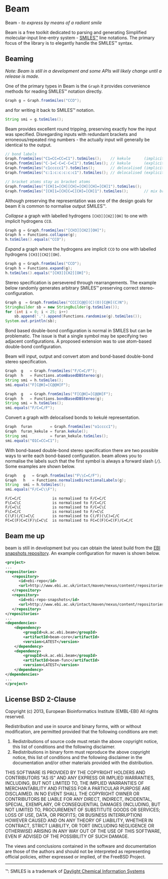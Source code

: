 # Beam

Beam - _to express by means of a radiant smile_ 

Beam is a free toolkit dedicated to parsing and generating Simplified
molecular-input line-entry system - [SMILES&trade;](http://en.wikipedia.org/wiki/Simplified_molecular-input_line-entry_system)
line notations. The primary focus of the library is to elegantly handle the
SMILES&trade; syntax.

## Beaming

*Note: Beam is still in a development and some APIs will likely change until a release is made.*

One of the primary types in Beam is the `Graph` it provides convenience
methods for reading SMILES&trade; notation directly.

```java
Graph g = Graph.fromSmiles("CCO");
```

and for writing it back to SMILES&trade; notation.

```java
String smi = g.toSmiles();
```

Beam provides excellent round tripping, preserving exactly how the input was
specified. Disregarding inputs with redundant brackets and erroneous/repeated
ring numbers - the actually input will generally be identical to the output.

```java
// bond labels
Graph.fromSmiles("C1=CC=CC=C1").toSmiles();    // kekule      (implicit single bonds)
Graph.fromSmiles("C-1=C-C=C-C=C1").toSmiles(); // kekule      (explicit single bonds)
Graph.fromSmiles("c1ccccc1").toSmiles();       // delocalised (implicit aromatic bonds)
Graph.fromSmiles("c:1:c:c:c:c:c1").toSmiles(); // delocalised (explicit aromatic bonds)

// bracket atoms stay as bracket atoms
Graph.fromSmiles("[CH]1=[CH][CH]=[CH][CH]=[CH]1").toSmiles();
Graph.fromSmiles("[CH]1=[CH]C=C[CH]=[CH]1").toSmiles();       // mix bracket and subset atoms
```

Although preserving the representation was one of the design goals for beam it
is common to normalise output SMILES&trade;.

_Collapse_ a graph with labelled hydrogens `[CH3][CH2][OH]` to one with implicit
hydrogens `CCO`.

```java
Graph g = Graph.fromSmiles("[CH3][CH2][OH]");
Graph h = Functions.collapse(g);
h.toSmiles().equals("CCO");
```

_Expand_ a graph where the hydrogens are implicit `CCO` to one with labelled
hydrogens `[CH3][CH2][OH]`.

```java
Graph g = Graph.fromSmiles("CCO");
Graph h = Functions.expand(g);
h.toSmiles().equals("[CH3][CH2][OH]");
```

Stereo specification is persevered through rearrangements. The example below 
randomly generates arbitrary SMILES&trade; preserving correct stereo-configuration.

```java
Graph g  = Graph.fromSmiles("CCC[C@@](C)(O)[C@H](C)N");
StringBuilder sb = new StringBuilder(g.toSmiles());
for (int i = 0; i < 25; i++)
    sb.append('.').append(Functions.randomise(g).toSmiles());
System.out.println(sb);
```

Bond based double-bond configuration is normal in SMILES but can be problematic.
The issue is that a single symbol may be specifying two adjacent configurations.
A proposed extension was to use atom-based double-bond configuration.

Beam will input, output and convert atom and bond-based double-bond stereo 
specification. 

```java
Graph  g   = Graph.fromSmiles("F/C=C/F");
Graph  h   = Functions.atomBasedDBStereo(g);
String smi = h.toSmiles();
smi.equals("F[C@H]=[C@@H]F");
```

```java
Graph  g   = Graph.fromSmiles("F[C@H]=[C@@H]F");
Graph  h   = Functions.bondBasedDBStereo(g);
String smi = h.toSmiles();
smi.equals("F/C=C/F");
```

Convert a graph with delocalised bonds to kekul&eacute; representation.

```java
Graph  furan        = Graph.fromSmiles("o1cccc1");
Graph  furan_kekule = furan.kekule();
String smi          = furan_kekule.toSmiles();
smi.equals("O1C=CC=C1");
```

With bond-based double-bond stereo specification there are two possible ways to
write each bond-based configuration. beam allows you to normalise the labels such
that the first symbol is always a forward slash (`/`). Some examples are shown
below.

```java
Graph   g   = Graph.fromSmiles("F\\C=C/F");
Graph   h   = Functions.normaliseDirectionalLabels(g);
String  smi = h.toSmiles();
smi.equals("F/C=C\\F");
```

```
F/C=C/C              is normalised to F/C=C/C
F\C=C\C              is normalised to F/C=C/C
F/C=C\C              is normalised to F/C=C\C
F\C=C/C              is normalised to F/=C\C
C(\F)(/C)=C\C        is normalised to C(/F)(\C)=C/C
FC=C(F)C=C(F)\C=C\C  is normalised to FC=C(F)C=C(F)/C=C/C
```

## Beam me up

beam is still in development but you can obtain the latest build from the [EBI snapshots repository](http://www.ebi.ac.uk/intact/maven/nexus/content/repositories/ebi-repo-snapshots/). An example configuration for maven is shown below.

```xml
<project>
...
<repositories>
   <repository>
      <id>ebi-repo</id>
      <url>http://www.ebi.ac.uk/intact/maven/nexus/content/repositories/ebi-repo/</url>
   </repository>
   <repository>
      <id>ebi-repo-snapshots</id>
      <url>http://www.ebi.ac.uk/intact/maven/nexus/content/repositories/ebi-repo-snapshots/</url>
   </repository>
</repositories>
...
<dependencies>
    <dependency>
        <groupId>uk.ac.ebi.beam</groupId>
        <artifactId>beam-core</artifactId>
        <version>LATEST</version>
    </dependency>
    <dependency>
        <groupId>uk.ac.ebi.beam</groupId>
        <artifactId>beam-func</artifactId>
        <version>LATEST</version>
    </dependency>
</dependencies>
...
</project>
```

## License BSD 2-Clause

Copyright (c) 2013, European Bioinformatics Institute (EMBL-EBI)
All rights reserved.

Redistribution and use in source and binary forms, with or without modification, are permitted provided that the following conditions are met:

 1. Redistributions of source code must retain the above copyright notice, this list of conditions and the following disclaimer.
 2. Redistributions in binary form must reproduce the above copyright notice, this list of conditions and the following disclaimer in the documentation and/or other materials provided with the distribution.

THIS SOFTWARE IS PROVIDED BY THE COPYRIGHT HOLDERS AND CONTRIBUTORS "AS IS" AND ANY EXPRESS OR IMPLIED WARRANTIES, INCLUDING, BUT NOT LIMITED TO, THE IMPLIED WARRANTIES OF MERCHANTABILITY AND FITNESS FOR A PARTICULAR PURPOSE ARE DISCLAIMED. IN NO EVENT SHALL THE COPYRIGHT OWNER OR CONTRIBUTORS BE LIABLE FOR ANY DIRECT, INDIRECT, INCIDENTAL, SPECIAL, EXEMPLARY, OR CONSEQUENTIAL DAMAGES (INCLUDING, BUT NOT LIMITED TO, PROCUREMENT OF SUBSTITUTE GOODS OR SERVICES; LOSS OF USE, DATA, OR PROFITS; OR BUSINESS INTERRUPTION) HOWEVER CAUSED AND ON ANY THEORY OF LIABILITY, WHETHER IN CONTRACT, STRICT LIABILITY, OR TORT (INCLUDING NEGLIGENCE OR OTHERWISE) ARISING IN ANY WAY OUT OF THE USE OF THIS SOFTWARE, EVEN IF ADVISED OF THE POSSIBILITY OF SUCH DAMAGE.

The views and conclusions contained in the software and documentation are those of the authors and should not be interpreted as representing official policies, either expressed or implied, of the FreeBSD Project.

---------------------------------------

&trade;: SMILES is a trademark of [Daylight Chemical Information Systems](http://daylight.com/)
